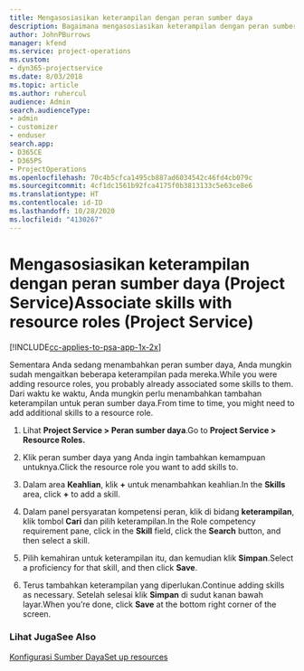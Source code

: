 ```yaml
---
title: Mengasosiasikan keterampilan dengan peran sumber daya
description: Bagaimana mengasosiasikan keterampilan dengan peran sumber daya dalam Project Service
author: JohnPBurrows
manager: kfend
ms.service: project-operations
ms.custom:
- dyn365-projectservice
ms.date: 8/03/2018
ms.topic: article
ms.author: ruhercul
audience: Admin
search.audienceType:
- admin
- customizer
- enduser
search.app:
- D365CE
- D365PS
- ProjectOperations
ms.openlocfilehash: 70c4b5cfca1495cb887ad6034542c46fd4cb079c
ms.sourcegitcommit: 4cf1dc1561b92fca4175f0b3813133c5e63ce8e6
ms.translationtype: HT
ms.contentlocale: id-ID
ms.lasthandoff: 10/28/2020
ms.locfileid: "4130267"
---
```

# <a name="associate-skills-with-resource-roles-project-service"></a><span data-ttu-id="f76f2-103">Mengasosiasikan keterampilan dengan peran sumber daya (Project Service)</span><span class="sxs-lookup"><span data-stu-id="f76f2-103">Associate skills with resource roles (Project Service)</span></span>

[!INCLUDE[cc-applies-to-psa-app-1x-2x](../includes/cc-applies-to-psa-app-1x-2x.md)]

<span data-ttu-id="f76f2-104">Sementara Anda sedang menambahkan peran sumber daya, Anda mungkin sudah mengaitkan beberapa keterampilan pada mereka.</span><span class="sxs-lookup"><span data-stu-id="f76f2-104">While you were adding resource roles, you probably already associated some skills to them.</span></span> <span data-ttu-id="f76f2-105">Dari waktu ke waktu, Anda mungkin perlu menambahkan tambahan keterampilan untuk peran sumber daya.</span><span class="sxs-lookup"><span data-stu-id="f76f2-105">From time to time, you might need to add additional skills to a resource role.</span></span>  
  
1.  <span data-ttu-id="f76f2-106">Lihat **Project Service > Peran sumber daya**.</span><span class="sxs-lookup"><span data-stu-id="f76f2-106">Go to **Project Service > Resource Roles.**</span></span>  
  
2.  <span data-ttu-id="f76f2-107">Klik peran sumber daya yang Anda ingin tambahkan kemampuan untuknya.</span><span class="sxs-lookup"><span data-stu-id="f76f2-107">Click the resource role you want to add skills to.</span></span>  
  
3.  <span data-ttu-id="f76f2-108">Dalam area **Keahlian**, klik **+** untuk menambahkan keahlian.</span><span class="sxs-lookup"><span data-stu-id="f76f2-108">In the **Skills** area, click **+** to add a skill.</span></span>  
  
4.  <span data-ttu-id="f76f2-109">Dalam panel persyaratan kompetensi peran, klik di bidang **keterampilan**, klik tombol **Cari** dan pilih keterampilan.</span><span class="sxs-lookup"><span data-stu-id="f76f2-109">In the Role competency requirement pane, click in the **Skill** field, click the **Search** button,  and then select a skill.</span></span>  
  
5.  <span data-ttu-id="f76f2-110">Pilih kemahiran untuk keterampilan itu, dan kemudian klik **Simpan**.</span><span class="sxs-lookup"><span data-stu-id="f76f2-110">Select a proficiency for that skill, and then click **Save**.</span></span>  
  
6.  <span data-ttu-id="f76f2-111">Terus tambahkan keterampilan yang diperlukan.</span><span class="sxs-lookup"><span data-stu-id="f76f2-111">Continue adding skills as necessary.</span></span> <span data-ttu-id="f76f2-112">Setelah selesai klik **Simpan** di sudut kanan bawah layar.</span><span class="sxs-lookup"><span data-stu-id="f76f2-112">When you’re done, click **Save** at the bottom right corner of the screen.</span></span>  
  
### <a name="see-also"></a><span data-ttu-id="f76f2-113">Lihat Juga</span><span class="sxs-lookup"><span data-stu-id="f76f2-113">See Also</span></span>  
 [<span data-ttu-id="f76f2-114">Konfigurasi Sumber Daya</span><span class="sxs-lookup"><span data-stu-id="f76f2-114">Set up resources</span></span>](../psa/set-up-resources.md)
